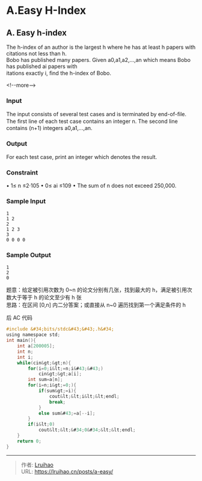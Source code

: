 # A.Easy H-Index


## A. Easy h-index

The h-index of an author is the largest h where he has at least h papers with citations not less than h.  
Bobo has published many papers. Given a0,a1,a2,...,an which means Bobo has published ai papers with  
itations exactly i, ﬁnd the h-index of Bobo.

&lt;!--more--&gt;

### Input

The input consists of several test cases and is terminated by end-of-ﬁle.  
The ﬁrst line of each test case contains an integer n. The second line contains (n&#43;1) integers a0,a1,...,an.

### Output

For each test case, print an integer which denotes the result.

### Constraint

• 1≤ n ≤2·105
• 0≤ ai ≤109
• The sum of n does not exceed 250,000.

### Sample Input

    1
    1 2
    2
    1 2 3
    3
    0 0 0 0

### Sample Output

    1
    2
    0

题意：给定被引用次数为 0~n 的论文分别有几张，找到最大的 h，满足被引用次数大于等于 h 的论文至少有 h 张  
思路：在区间 [0,n] 内二分答案；或直接从 n~0 遍历找到第一个满足条件的 h

后 AC 代码

```c
#include &#34;bits/stdc&#43;&#43;.h&#34;
using namespace std;
int main(){
    int a[200005];
    int n;
    int i;
    while(cin&gt;&gt;n){
        for(i=0;i&lt;=n;i&#43;&#43;)
            cin&gt;&gt;a[i];
        int sum=a[n];
        for(i=n;i&gt;=0;){
            if(sum&gt;=i){
                cout&lt;&lt;i&lt;&lt;endl;
                break;
            }
            else sum&#43;=a[--i];
        }
        if(i&lt;0)
            cout&lt;&lt;&#34;0&#34;&lt;&lt;endl;
    }
    return 0;
}
```


---

> 作者: [Lruihao](https://github.com/Lruihao)  
> URL: https://lruihao.cn/posts/a-easy/  

